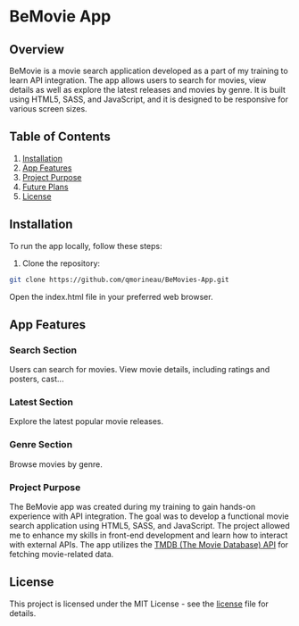 # BeMovie App

## Overview

BeMovie is a movie search application developed as a part of my training to learn API integration. The app allows users to search for movies, view details as well as explore the latest releases and movies by genre. It is built using HTML5, SASS, and JavaScript, and it is designed to be responsive for various screen sizes.

## Table of Contents
1. [Installation](#installation)
2. [App Features](#app-Features)
3. [Project Purpose](#project-purpose)
4. [Future Plans](#future-Plans)
5. [License](#license)

## Installation
To run the app locally, follow these steps:

1. Clone the repository:

```bash
git clone https://github.com/qmorineau/BeMovies-App.git
```
Open the index.html file in your preferred web browser.

## App Features

### Search Section

Users can search for movies.
View movie details, including ratings and posters, cast...

### Latest Section

Explore the latest popular movie releases.

### Genre Section

Browse movies by genre.

### Project Purpose

The BeMovie app was created during my training to gain hands-on experience with API integration. The goal was to develop a functional movie search application using HTML5, SASS, and JavaScript. The project allowed me to enhance my skills in front-end development and learn how to interact with external APIs. The app utilizes the [TMDB (The Movie Database) API](https://www.themoviedb.org/documentation/api) for fetching movie-related data.

## License

This project is licensed under the MIT License - see the [license](License.md) file for details.